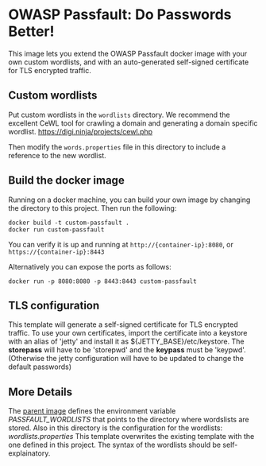 # OWASP Passfault: Do Passwords Better!

This image lets you extend the OWASP Passfault docker image with your own custom wordlists, and with an auto-generated self-signed certificate for TLS encrypted traffic.

## Custom wordlists
Put custom wordlists in the `wordlists` directory.  We recommend the excellent CeWL tool for crawling a domain and generating a domain specific wordlist. https://digi.ninja/projects/cewl.php

Then modify the `words.properties` file in this directory to include a reference to the new wordlist.  

## Build the docker image
Running on a docker machine, you can build your own image by changing the directory to this project.  Then run the following:
```
docker build -t custom-passfault .
docker run custom-passfault
```

You can verify it is up and running at `http://{container-ip}:8080`, or `https://{container-ip}:8443`

Alternatively you can expose the ports as follows:

`docker run -p 8080:8080 -p 8443:8443 custom-passfault`


## TLS configuration
This template will generate a self-signed certificate for TLS encrypted traffic.  To use your own certificates, import the certificate into a keystore with an alias of 'jetty' and install it as ${JETTY_BASE}/etc/keystore. The __storepass__ will have to be 'storepwd' and the __keypass__ must be 'keypwd'.  (Otherwise the jetty configuration will have to be updated to change the default passwords)

## More Details
The [parent image](https://github.com/owasp/passfault-docker) defines the environment variable *PASSFAULT_WORDLISTS* that points to the directory where wordslists are stored.  Also in this directory is the configuration for the wordlists: _wordlists.properties_
This template overwrites the existing template with the one defined in this project.  The syntax of the wordlists should be self-explainatory.



